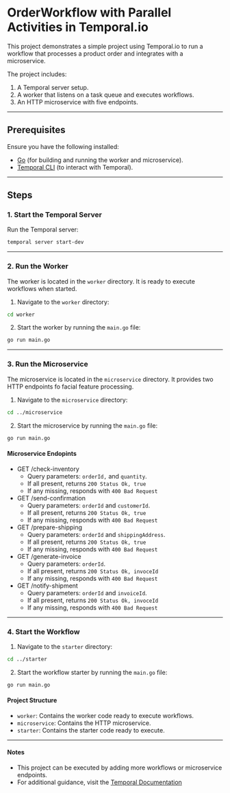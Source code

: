 # OrderWorkflow with Parallel Activities in Temporal.io  

This project demonstrates a simple project using Temporal.io to run a workflow that processes a product order and integrates with a microservice.  

The project includes:  
1. A Temporal server setup.  
2. A worker that listens on a task queue and executes workflows.  
3. An HTTP microservice with five endpoints.  

---

## Prerequisites  

Ensure you have the following installed:  

- [Go](https://go.dev/) (for building and running the worker and microservice).  
- [Temporal CLI](https://docs.temporal.io/cli) (to interact with Temporal).  

---

## Steps  

### 1. Start the Temporal Server  

Run the Temporal server:  

```bash
temporal server start-dev
```

---

### 2. Run the Worker

The worker is located in the `worker` directory. It is ready to execute workflows when started.

1. Navigate to the `worker` directory:

```bash
cd worker
```

2. Start the worker by running the `main.go` file:

```bash
go run main.go
```

---

### 3. Run the Microservice

The microservice is located in the `microservice` directory. It provides two HTTP endpoints fo facial feature processing.

1. Navigate to the `microservice` directory:

```bash
cd ../microservice
```

2. Start the microservice by running the `main.go` file:

```bash
go run main.go
```

#### Microservice Endopints

* GET /check-inventory
    * Query parameters: `orderId,` and `quantity`.
    * If all present, returns `200 Status Ok, true`
    * If any missing, responds with `400 Bad Request`
* GET /send-confirmation
    * Query parameters: `orderId` and `customerId`.
    * If all present, returns `200 Status Ok, true`
    * If any missing, responds with `400 Bad Request`
* GET /prepare-shipping
    * Query parameters: `orderId` and `shippingAddress`.
    * If all present, returns `200 Status Ok, true`
    * If any missing, responds with `400 Bad Request`
* GET /generate-invoice
    * Query parameters: `orderId`.
    * If all present, returns `200 Status Ok, invoceId`
    * If any missing, responds with `400 Bad Request`
* GET /notify-shipment
    * Query parameters: `orderId` and `invoiceId`.
    * If all present, returns `200 Status Ok, invoceId`
    * If any missing, responds with `400 Bad Request`

---

### 4. Start the Workflow

1. Navigate to the `starter` directory:

```bash
cd ../starter
```

2. Start the workflow starter by running the `main.go` file:

```bash
go run main.go
```

#### Project Structure

* `worker`: Contains the worker code ready to execute workflows.
* `microservice`: Contains the HTTP microservice.
* `starter`: Contains the starter code ready to execute.

---

#### Notes

* This project can be executed by adding more workflows or microservice endpoints.
* For additional guidance, visit the [Temporal Documentation](https://docs.temporal.io)
